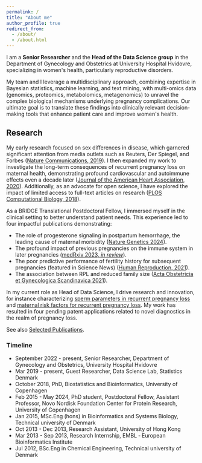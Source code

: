 ```yaml
---
permalink: /
title: "About me"
author_profile: true
redirect_from: 
  - /about/
  - /about.html
---
```


I am a **Senior Researcher** and the **Head of the Data Science group** in the Department of Gynecology and Obstetrics at University Hospital Hvidovre, specializing in women's health, particularly reproductive disorders. 

My team and I leverage a multidisciplinary approach, combining expertise in Bayesian statistics, machine learning, and text mining, with multi-omics data (genomics, proteomics, metabolomics, metagenomics) to unravel the complex biological mechanisms underlying pregnancy complications. Our ultimate goal is to translate these findings into clinically relevant decision-making tools that enhance patient care and improve women's health.


## Research
My early research focused on sex differences in disease, which garnered significant attention from media outlets such as Reuters, Der Spiegel, and Forbes ([Nature Communications, 2019](https://www.nature.com/articles/s41467-019-08475-9)). I then expanded my work to investigate the long-term consequences of recurrent pregnancy loss on maternal health, demonstrating profound cardiovascular and autoimmune effects even a decade later ([Journal of the American Heart Association, 2020](https://www.ahajournals.org/doi/full/10.1161/JAHA.119.015069)). Additionally, as an advocate for open science, I have explored the impact of limited access to full-text articles on research ([PLOS Computational Biology, 2018](https://journals.plos.org/ploscompbiol/article?id=10.1371/journal.pcbi.1005962)).

As a BRIDGE Translational Postdoctoral Fellow, I immersed myself in the clinical setting to better understand patient needs. This experience led to four impactful publications demonstrating:

* The role of progesterone signaling in postpartum hemorrhage, the leading cause of maternal morbidity ([Nature Genetics 2024](https://www.nature.com/articles/s41588-024-01839-y)).
* The profound impact of previous pregnancies on the immune system in later pregnancies ([medRxiv 2023, *in review*](https://www.medrxiv.org/content/10.1101/2023.08.10.23293934v1)).
* The poor predictive performance of fertility history for subsequent pregnancies (featured in Science News) ([Human Reproduction, 2021](https://academic.oup.com/humrep/article/36/4/1065/6062281)).
* The association between RPL and reduced family size ([Acta Obstetricia et Gynecologica Scandinavica 2021](https://obgyn.onlinelibrary.wiley.com/doi/full/10.1111/aogs.14265)).

In my current role as Head of Data Science, I drive research and innovation, for instance characterizing [sperm parameters in recurrent pregnancy loss](https://www.sciencedirect.com/science/article/pii/S1472648323008726) and [maternal risk factors for recurrent pregnancy loss](https://www.sciencedirect.com/science/article/pii/S0165037824001062). My work has resulted in four pending patent applications related to novel diagnostics in the realm of pregnancy loss.

See also [Selected Publications](publications/).




### Timeline
* September 2022 - present, Senior Researcher, Department of Gynecology and Obstetrics, University Hospital Hvidovre
* Mar 2019 - present, Guest Researcher, Data Science Lab, Statistics Denmark
* October 2018, PhD, Biostatistics and Bioinformatics, University of Copenhagen
* Feb 2015 - May 2024, PhD student, Postdoctoral Fellow, Assistant Professor, Novo Nordisk Foundation Center for Protein Research, University of Copenhagen
* Jan 2015, MSc.Eng (hons) in Bioinformatics and Systems Biology, Technical university of Denmark
* Oct 2013 - Dec 2013, Research Assistant, University of Hong Kong
* Mar 2013 - Sep 2013, Research Internship, EMBL ‑ European Bioinformatics Institute
* Jul 2012, BSc.Eng in Chemical Engineering, Technical university of Denmark
